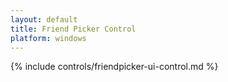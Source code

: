 ```yaml
---
layout: default
title: Friend Picker Control
platform: windows
---
```


{% include controls/friendpicker-ui-control.md %}